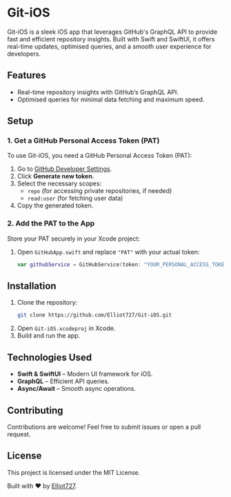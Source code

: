 # Git-iOS

Git-iOS is a sleek iOS app that leverages GitHub's GraphQL API to provide fast and efficient repository insights. Built with Swift and SwiftUI, it offers real-time updates, optimised queries, and a smooth user experience for developers.

## Features
- Real-time repository insights with GitHub’s GraphQL API.
- Optimised queries for minimal data fetching and maximum speed.

## Setup

### 1. Get a GitHub Personal Access Token (PAT)
To use Git-iOS, you need a GitHub Personal Access Token (PAT):

1. Go to [GitHub Developer Settings](https://github.com/settings/personal-access-tokens).
2. Click **Generate new token**.
3. Select the necessary scopes:
   - `repo` (for accessing private repositories, if needed)
   - `read:user` (for fetching user data)
4. Copy the generated token.

### 2. Add the PAT to the App
Store your PAT securely in your Xcode project:

1. Open `GitHubApp.swift` and replace `"PAT"` with your actual token:
   ```swift
   var githubService = GitHubService(token: "YOUR_PERSONAL_ACCESS_TOKEN")
   ```
## Installation
1. Clone the repository:
   ```sh
   git clone https://github.com/Elliot727/Git-iOS.git
   ```
2. Open `Git-iOS.xcodeproj` in Xcode.
3. Build and run the app.

## Technologies Used
- **Swift & SwiftUI** – Modern UI framework for iOS.
- **GraphQL** – Efficient API queries.
- **Async/Await** – Smooth async operations.

## Contributing
Contributions are welcome! Feel free to submit issues or open a pull request.

## License
This project is licensed under the MIT License.

Built with ❤️ by [Elliot727](https://github.com/Elliot727).

